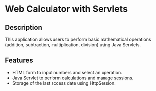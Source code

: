 # Web Calculator with Servlets  

## Description  
This application allows users to perform basic mathematical operations (addition, subtraction, multiplication, division) using Java Servlets.  

## Features  
- HTML form to input numbers and select an operation.  
- Java Servlet to perform calculations and manage sessions.  
- Storage of the last access date using HttpSession.

